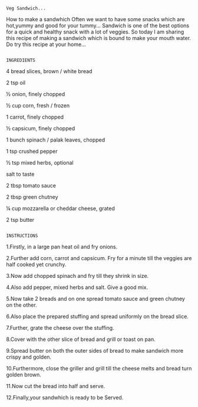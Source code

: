                                                                               Veg Sandwich...

How to make a sandwhich
Often we want to have some snacks which are hot,yummy and good for your tummy...
Sandwich is one of the best options for a quick and healthy snack with a lot of veggies.
So today I am sharing this recipe of making a sandwich which is bound to make your mouth water.
Do try this recipe at your home...


                                                                             INGREDIENTS
4 bread slices, brown / white bread


2 tsp oil


½ onion, finely chopped


½ cup corn, fresh / frozen


1 carrot, finely chopped


½ capsicum, finely chopped


1 bunch spinach / palak leaves, chopped


1 tsp crushed pepper


½ tsp mixed herbs, optional


salt to taste


2 tbsp tomato sauce


2 tbsp green chutney


¼ cup mozzarella or cheddar cheese, grated


2 tsp butter

                                                                        INSTRUCTIONS
1.Firstly, in a large pan heat oil and fry onions.

2.Further add corn, carrot and capsicum. Fry for a minute till the veggies are half cooked yet crunchy.

3.Now add chopped spinach and fry till they shrink in size.

4.Also add pepper, mixed herbs and salt. Give a good mix.

5.Now take 2 breads and on one spread tomato sauce and green chutney on the other.

6.Also place the prepared stuffing and spread uniformly on the bread slice.

7.Further, grate the cheese over the stuffing.

8.Cover with the other slice of bread and grill or toast on pan.

9.Spread butter on both the outer sides of bread to make sandwich more crispy and golden.

10.Furthermore, close the griller and grill till the cheese melts and bread turn golden brown.

11.Now cut the bread into half and serve.

12.Finally,your sandwhich is ready to be Served.